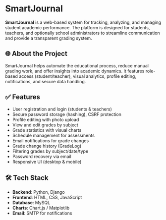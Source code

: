 # SmartJournal

**SmartJournal** is a web-based system for tracking, analyzing, and managing student academic performance. The platform is designed for students, teachers, and optionally school administrators to streamline communication and provide a transparent grading system.

## 🌐 About the Project

SmartJournal helps automate the educational process, reduce manual grading work, and offer insights into academic dynamics. It features role-based access (student/teacher), visual analytics, profile editing, notifications, and secure data handling.

## ✅ Features

- User registration and login (students & teachers)
- Secure password storage (hashing), CSRF protection
- Profile editing with photo upload
- View and edit grades by subject
- Grade statistics with visual charts
- Schedule management for assessments
- Email notifications for grade changes
- Grade change history (GradeLog)
- Filtering grades by subject/date/type
- Password recovery via email
- Responsive UI (desktop & mobile)

## 🛠️ Tech Stack

- **Backend**: Python, Django
- **Frontend**: HTML, CSS, JavaScript
- **Database**: MySQL
- **Charts**: Chart.js / Matplotlib
- **Email**: SMTP for notifications
